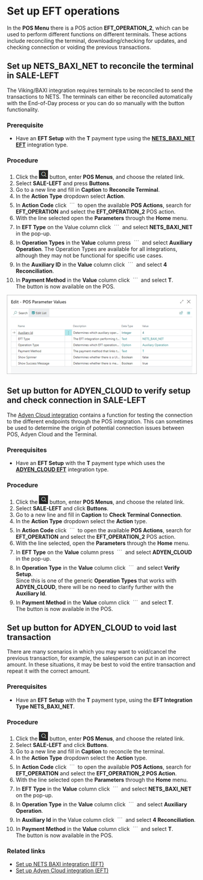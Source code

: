 # Set up EFT operations

In the **POS Menu** there is a POS action **EFT_OPERATION_2**, which can be used to perform different functions on different terminals. These actions include reconciling the terminal, downloading/checking for updates, and checking connection or voiding the previous transactions.

## Set up NETS_BAXI_NET to reconcile the terminal in SALE-LEFT

The Viking/BAXI integration requires terminals to be reconciled to send the transactions to NETS. The terminals can either be reconciled automatically with the End-of-Day process or you can do so manually with the button functionality.

### Prerequisite

- Have an **EFT Setup** with the **T** payment type using the [**NETS_BAXI_NET EFT**](nets_baxi.md) integration type.

### Procedure

1. Click the ![Lightbulb that opens the Tell Me feature](../../../images/Icons/Lightbulb_icon.png "Tell Me what you want to do") button, enter **POS Menus**, and choose the related link.         	
2.	Select **SALE-LEFT** and press **Buttons**.
3.	Go to a new line and fill in **Caption** to **Reconcile Terminal**.
4.	In the **Action Type** dropdown select **Action**.
5. In **Action Code** click ![Elipsis icon](../../../images/Icons/elipsis_icon.png "Three dots") to open the available **POS Actions**, search for **EFT_OPERATION** and select the **EFT_OPERATION_2** POS action.
6. With the line selected open the **Parameters** through the **Home** menu.
7.	In **EFT Type** on the Value column click ![Elipsis icon](../../../images/Icons/elipsis_icon.png "Three dots") and select **NETS_BAXI_NET** in the pop-up.
8.	In **Operation Types** in the **Value** column press ![Elipsis icon](../../../images/Icons/elipsis_icon.png "Three dots") and select **Auxiliary Operation**.
The Operation Types are available for all integrations, although they may not be functional for specific use cases. 
9.	In the **Auxiliary ID** in the **Value** column click ![Elipsis icon](../../../images/Icons/elipsis_icon.png "Three dots") and select **4 Reconciliation**.
10.	In **Payment Method** in the **Value** column click ![Elipsis icon](../../../images/Icons/elipsis_icon.png "Three dots") and select **T**.       
    The button is now available on the POS.

![eft_payment_types_baxi](../images/eft_payment_types_baxi.PNG)

## Set up button for ADYEN_CLOUD to verify setup and check connection in SALE-LEFT

The [Adyen Cloud integration](../../webshopintegrations/payment_gateway/howto/adyen.md) contains a function for testing the connection to the different endpoints through the POS integration. This can sometimes be used to determine the origin of potential connection issues between POS, Adyen Cloud and the Terminal.

### Prerequisites

- Have an **EFT Setup** with the **T** payment type which uses the [**ADYEN_CLOUD EFT**](adyen.md) integration type. 

### Procedure

1.	Click the ![Lightbulb that opens the Tell Me feature](../../../images/Icons/Lightbulb_icon.png "Tell Me what you want to do") button, enter **POS Menus**, and choose the related link.         	
2. Select **SALE-LEFT** and click **Buttons**.
3. Go to a new line and fill in **Caption** to **Check Terminal Connection**.
4. In the **Action Type** dropdown select the **Action** type.
5. In **Action Code** click ![Elipsis icon](../../../images/Icons/elipsis_icon.png "Three dots") to open the available **POS Actions**, search for **EFT_OPERATION** and select the **EFT_OPERATION_2** POS action.
6. With the line selected, open the **Parameters** through the **Home** menu.
7. In **EFT Type** on the **Value** column press ![Elipsis icon](../../../images/Icons/elipsis_icon.png "Three dots") and select **ADYEN_CLOUD** in the pop-up.
8. In **Operation Type** in the **Value** column click ![Elipsis icon](../../../images/Icons/elipsis_icon.png "Three dots") and select **Verify Setup**.      
    Since this is one of the generic **Operation Types** that works with **ADYEN_CLOUD**, there will be no need to clarify further with the **Auxiliary Id**.
1.  In **Payment Method** in the **Value** column click ![Elipsis icon](../../../images/Icons/elipsis_icon.png "Three dots") and select **T**.      
    The button is now available in the POS.

## Set up button for ADYEN_CLOUD to void last transaction

There are many scenarios in which you may want to void/cancel the previous transaction, for example, the salesperson can put in an incorrect amount. In these situations, it may be best to void the entire transaction and repeat it with the correct amount.

### Prerequisites

- Have an **EFT Setup** with the **T** payment type, using the **EFT Integration Type NETS_BAXI_NET**.

### Procedure

1. Click the ![Lightbulb that opens the Tell Me feature](../../../images/Icons/Lightbulb_icon.png "Tell Me what you want to do") button, enter **POS Menus**, and choose the related link.
2. Select **SALE-LEFT** and click **Buttons**.
3. Go to a new line and fill in **Caption** to reconcile the terminal.
4. In the **Action Type** dropdown select the **Action** type.
5. In **Action Code** click ![Elipsis icon](../../../images/Icons/elipsis_icon.png "Three dots") to open the available **POS Actions**, search for **EFT_OPERATION** and select the **EFT_OPERATION_2 POS Action**.
6. With the line selected open the **Parameters** through the **Home** menu.
7. In **EFT Type** in the **Value** column click ![Elipsis icon](../../../images/Icons/elipsis_icon.png "Three dots") and select **NETS_BAXI_NET** on the pop-up.
8. In **Operation Type** in the **Value** column click ![Elipsis icon](../../../images/Icons/elipsis_icon.png "Three dots") and select **Auxiliary Operation**.
9. In **Auxiliary Id** in the Value column click ![Elipsis icon](../../../images/Icons/elipsis_icon.png "Three dots") and select **4 Reconciliation**.
10. In **Payment Method** in the **Value** column click ![Elipsis icon](../../../images/Icons/elipsis_icon.png "Three dots") and select **T**.        
    The button is now available in the POS. 

### Related links

- [Set up NETS BAXI integration (EFT)](nets_baxi.md)
- [Set up Adyen Cloud integration (EFT)](adyen.md)